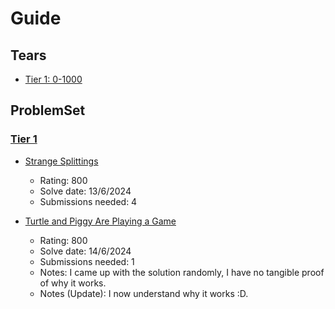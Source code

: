 # Guide

## Tears

- [Tier 1: 0-1000](https://github.com/Nouredeen/codeforces?tab=readme-ov-file#tier-1)

## ProblemSet

### [Tier 1](https://github.com/Nouredeen/codeforces/blob/main/src/main/java/Tier1/Solutions.java)

- [Strange Splittings](https://codeforces.com/problemset/problem/1984/A)
    - Rating: 800
    - Solve date: 13/6/2024
    - Submissions needed: 4

- [Turtle and Piggy Are Playing a Game](https://codeforces.com/problemset/problem/1981/A)
  - Rating: 800
  - Solve date: 14/6/2024
  - Submissions needed: 1
  - Notes: I came up with the solution randomly, I have no tangible proof of why it works.
  - Notes (Update): I now understand why it works :D.

